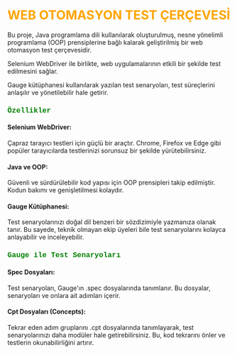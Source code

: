 # <span style="color:orange">WEB OTOMASYON TEST ÇERÇEVESİ

Bu proje, Java programlama dili kullanılarak oluşturulmuş, nesne yönelimli programlama (OOP) prensiplerine bağlı kalarak geliştirilmiş bir web otomasyon test çerçevesidir.

Selenium WebDriver ile birlikte, web uygulamalarının etkili bir şekilde test edilmesini sağlar.

Gauge kütüphanesi kullanılarak yazılan test senaryoları, test süreçlerini anlaşılır ve yönetilebilir hale getirir.

### <span style="color:green"><span style="font-family:Courier">**Özellikler**

#### Selenium WebDriver:
Çapraz tarayıcı testleri için güçlü bir araçtır. Chrome, Firefox ve Edge gibi popüler tarayıcılarda testlerinizi sorunsuz bir şekilde yürütebilirsiniz.

#### Java ve OOP:
Güvenli ve sürdürülebilir kod yapısı için OOP prensipleri takip edilmiştir. Kodun bakımı ve genişletilmesi kolaydır.

#### Gauge Kütüphanesi:
Test senaryolarınızı doğal dil benzeri bir sözdizimiyle yazmanıza olanak tanır. Bu sayede, teknik olmayan ekip üyeleri bile test senaryolarını kolayca anlayabilir ve inceleyebilir.

### <span style="color:green"><span style="font-family:Courier">**Gauge ile Test Senaryoları**

#### Spec Dosyaları:
Test senaryoları, Gauge'ın .spec dosyalarında tanımlanır. Bu dosyalar, senaryoları ve onlara ait adımları içerir.

#### Cpt Dosyaları (Concepts):
Tekrar eden adım gruplarını .cpt dosyalarında tanımlayarak, test senaryolarınızı daha modüler hale getirebilirsiniz. Bu, kod tekrarını önler ve testlerin okunabilirliğini artırır.